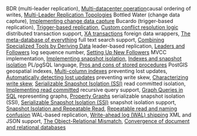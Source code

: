 BDR (multi-leader replication), [Multi-datacenter operation](ch05.html#idm140605776023264)causal ordering of writes, [Multi-Leader Replication Topologies](ch05.html#idm140605775832064)
Bottled Water (change data capture), [Implementing change data capture](ch11.html#idm140605756974880)
Bucardo (trigger-based replication), [Trigger-based replication](ch05.html#idm140605776184960), [Custom conflict resolution logic](ch05.html#idm140605775924416)
distributed transaction support, [XA transactions](ch09.html#idm140605759113296)
foreign data wrappers, [The meta-database of everything](ch12.html#idm140605755791808)
full text search support, [Combining Specialized Tools by Deriving Data](ch12.html#idm140605756108624)
leader-based replication, [Leaders and Followers](ch05.html#idm140605776414944)
log sequence number, [Setting Up New Followers](ch05.html#idm140605776326080)
MVCC implementation, [Implementing snapshot isolation](ch07.html#idm140605762228864), [Indexes and snapshot isolation](ch07.html#idm140605762197408)
PL/pgSQL language, [Pros and cons of stored procedures](ch07.html#idm140605761558128)
PostGIS geospatial indexes, [Multi-column indexes](ch03.html#idm140605778043824)
preventing lost updates, [Automatically detecting lost updates](ch07.html#idm140605762031360)
preventing write skew, [Characterizing write skew](ch07.html#idm140605761890672), [Serializable Snapshot Isolation (SSI)](ch07.html#idm140605761385072)
read committed isolation, [Implementing read committed](ch07.html#idm140605774522160)
recursive query support, [Graph Queries in SQL](ch02.html#idm140605781408816)
representing graphs, [Property Graphs](ch02.html#idm140605781797824)
serializable snapshot isolation (SSI), [Serializable Snapshot Isolation (SSI)](ch07.html#idm140605761383968)
snapshot isolation support, [Snapshot Isolation and Repeatable Read](ch07.html#idm140605774469600), [Repeatable read and naming confusion](ch07.html#idm140605762177008)
WAL-based replication, [Write-ahead log (WAL) shipping](ch05.html#idm140605776226720)
XML and JSON support, [The Object-Relational Mismatch](ch02.html#idm140605782646496), [Convergence of document and relational databases](ch02.html#idm140605782044640)
